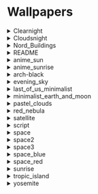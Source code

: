 # Wallpapers
<details><summary>Clearnight</summary><img alt="Clearnight" src="Clearnight.jpg"/></details>
<details><summary>Cloudsnight</summary><img alt="Cloudsnight" src="Cloudsnight.jpg"/></details>
<details><summary>Nord_Buildings</summary><img alt="Nord_Buildings" src="Nord_Buildings.png"/></details>
<details><summary>README</summary><img alt="README" src="README.md"/></details>
<details><summary>anime_sun</summary><img alt="anime_sun" src="anime_sun.png"/></details>
<details><summary>anime_sunrise</summary><img alt="anime_sunrise" src="anime_sunrise.png"/></details>
<details><summary>arch-black</summary><img alt="arch-black" src="arch-black.png"/></details>
<details><summary>evening_sky</summary><img alt="evening_sky" src="evening_sky.png"/></details>
<details><summary>last_of_us_minimalist</summary><img alt="last_of_us_minimalist" src="last_of_us_minimalist.jpg"/></details>
<details><summary>minimalist_earth_and_moon</summary><img alt="minimalist_earth_and_moon" src="minimalist_earth_and_moon.jpg"/></details>
<details><summary>pastel_clouds</summary><img alt="pastel_clouds" src="pastel_clouds.jpg"/></details>
<details><summary>red_nebula</summary><img alt="red_nebula" src="red_nebula.jpg"/></details>
<details><summary>satellite</summary><img alt="satellite" src="satellite.png"/></details>
<details><summary>script</summary><img alt="script" src="script"/></details>
<details><summary>space</summary><img alt="space" src="space.jpg"/></details>
<details><summary>space2</summary><img alt="space2" src="space2.jpg"/></details>
<details><summary>space3</summary><img alt="space3" src="space3.jpg"/></details>
<details><summary>space_blue</summary><img alt="space_blue" src="space_blue.jpg"/></details>
<details><summary>space_red</summary><img alt="space_red" src="space_red.jpg"/></details>
<details><summary>sunrise</summary><img alt="sunrise" src="sunrise.png"/></details>
<details><summary>tropic_island</summary><img alt="tropic_island" src="tropic_island.jpg"/></details>
<details><summary>yosemite</summary><img alt="yosemite" src="yosemite.png"/></details>
